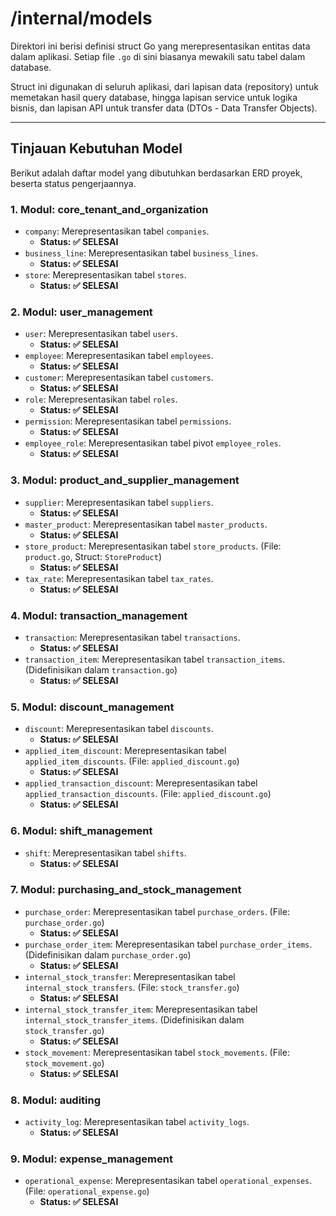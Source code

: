 # /internal/models

Direktori ini berisi definisi struct Go yang merepresentasikan entitas data dalam aplikasi. Setiap file `.go` di sini biasanya mewakili satu tabel dalam database.

Struct ini digunakan di seluruh aplikasi, dari lapisan data (repository) untuk memetakan hasil query database, hingga lapisan service untuk logika bisnis, dan lapisan API untuk transfer data (DTOs - Data Transfer Objects).

---

## Tinjauan Kebutuhan Model

Berikut adalah daftar model yang dibutuhkan berdasarkan ERD proyek, beserta status pengerjaannya.

### 1. Modul: core_tenant_and_organization

- `company`: Merepresentasikan tabel `companies`.
  - **Status: ✅ SELESAI**
- `business_line`: Merepresentasikan tabel `business_lines`.
  - **Status: ✅ SELESAI**
- `store`: Merepresentasikan tabel `stores`.
  - **Status: ✅ SELESAI**

### 2. Modul: user_management

- `user`: Merepresentasikan tabel `users`.
  - **Status: ✅ SELESAI**
- `employee`: Merepresentasikan tabel `employees`.
  - **Status: ✅ SELESAI**
- `customer`: Merepresentasikan tabel `customers`.
  - **Status: ✅ SELESAI**
- `role`: Merepresentasikan tabel `roles`.
  - **Status: ✅ SELESAI**
- `permission`: Merepresentasikan tabel `permissions`.
  - **Status: ✅ SELESAI**
- `employee_role`: Merepresentasikan tabel pivot `employee_roles`.
  - **Status: ✅ SELESAI**

### 3. Modul: product_and_supplier_management

- `supplier`: Merepresentasikan tabel `suppliers`.
  - **Status: ✅ SELESAI**
- `master_product`: Merepresentasikan tabel `master_products`.
  - **Status: ✅ SELESAI**
- `store_product`: Merepresentasikan tabel `store_products`. (File: `product.go`, Struct: `StoreProduct`)
  - **Status: ✅ SELESAI**
- `tax_rate`: Merepresentasikan tabel `tax_rates`.
  - **Status: ✅ SELESAI**

### 4. Modul: transaction_management

- `transaction`: Merepresentasikan tabel `transactions`.
  - **Status: ✅ SELESAI**
- `transaction_item`: Merepresentasikan tabel `transaction_items`. (Didefinisikan dalam `transaction.go`)
  - **Status: ✅ SELESAI**

### 5. Modul: discount_management

- `discount`: Merepresentasikan tabel `discounts`.
  - **Status: ✅ SELESAI**
- `applied_item_discount`: Merepresentasikan tabel `applied_item_discounts`. (File: `applied_discount.go`)
  - **Status: ✅ SELESAI**
- `applied_transaction_discount`: Merepresentasikan tabel `applied_transaction_discounts`. (File: `applied_discount.go`)
  - **Status: ✅ SELESAI**

### 6. Modul: shift_management

- `shift`: Merepresentasikan tabel `shifts`.
  - **Status: ✅ SELESAI**

### 7. Modul: purchasing_and_stock_management

- `purchase_order`: Merepresentasikan tabel `purchase_orders`. (File: `purchase_order.go`)
  - **Status: ✅ SELESAI**
- `purchase_order_item`: Merepresentasikan tabel `purchase_order_items`. (Didefinisikan dalam `purchase_order.go`)
  - **Status: ✅ SELESAI**
- `internal_stock_transfer`: Merepresentasikan tabel `internal_stock_transfers`. (File: `stock_transfer.go`)
  - **Status: ✅ SELESAI**
- `internal_stock_transfer_item`: Merepresentasikan tabel `internal_stock_transfer_items`. (Didefinisikan dalam `stock_transfer.go`)
  - **Status: ✅ SELESAI**
- `stock_movement`: Merepresentasikan tabel `stock_movements`. (File: `stock_movement.go`)
  - **Status: ✅ SELESAI**

### 8. Modul: auditing

- `activity_log`: Merepresentasikan tabel `activity_logs`.
  - **Status: ✅ SELESAI**

### 9. Modul: expense_management

- `operational_expense`: Merepresentasikan tabel `operational_expenses`. (File: `operational_expense.go`)
  - **Status: ✅ SELESAI**
